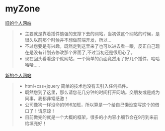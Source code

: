 # myZone
[旧的个人网站](http://qinwq.dev.dxdc.net/qqqian0819/home.php)   
> * 主要就是靠着插件勉强的支撑下去的网站，当初做这个网站的时候，是很久以前那个时候并不想做前端开发，所以...
> * 不过您要是有兴趣，既然走到这里来了也可以进去看一眼，反正自己现在是没有计划去修改那个界面了,不过当初还是很用心了。
> * 现在回头看看这个就网站，一个简单的页面竟然用了好几个插件，哈哈哈哈.....


[新的个人网站](http://qinwq.dev.dxdc.net/myZone/)  
> * html+css+jquery  简单的技术也没有去引入任何插件。  
> * 既然您到了这里，那么请您花几分钟的时间打开网站。交朋友或是成为同事，我都非常感激！
> * 公司像狗一样没命的996加班，所以算是一个给自己懒没空写这个的借口了！请原谅！
> * 目前做完的就是一个大概的框架，很多的小内容小细节会在9月到来前给填充好！



